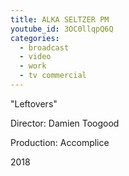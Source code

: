 ```yaml
---
title: ALKA SELTZER PM
youtube_id: 3OC0llqpQ6Q
categories:
  - broadcast
  - video
  - work
  - tv commercial
---
```

"Leftovers"

Director: Damien Toogood

Production: Accomplice

2018

